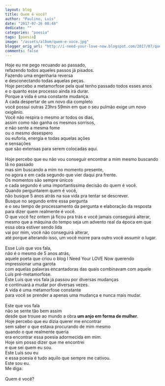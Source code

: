 ```yaml
---
layout: blog
title: Quem é você?
author: "Paulino, Luís"
date: "2017-07-26 08:48"
dedicate: ""
categories: "poesia"
tags: [poesia]
image: "/assets/album/quem-e-voce.jpg"
blogger_orig_url: "http://i-need-your-love-now.blogspot.com/2017/07/quem-e-voce.html"
comments: false
---
```


Hoje eu me pego recuando ao passado,\
refazendo todos aqueles passos já pisados.\
Fazendo uma engenharia reversa\
e desconectando todas aquelas peças.\
Hoje percebo a metamorfose pela qual tenho passado todos esses anos\
e o quanto esse processo ainda irá durar.\
Porque a vida é uma constante mudança.\
A cada despertar de um novo dia completo\
você possui outras 23hrs 59min em que o seu pulmão exige um novo oxigênio.\
Você não respira o mesmo ar todos os dias,\
assim como não ganha os mesmos sorrisos,\
e não sente a mesma fome\
ou o mesmo desespero\
ou euforia, energia e todas aquelas ações\
e sensações\
que são extensas para serem colocadas aqui.\
\
Hoje percebo que eu não vou conseguir encontrar a mim mesmo buscando lá no passado\
mas sim buscando a mim no momento presente,\
no agora e em cada segundo que vier daqui pra frente.\
Os momentos são sempre únicos\
e cada segundo é uma importantíssima decisão do quem é você.\
Quando perguntarem quem é você,\
não busque 5 anos atrás na sua vida pra tentar se descrever.\
Busque no segundo entre essa pergunta\
e o seu tempo de processamento da pergunta e elaboração da resposta\
para dizer quem realmente é você.\
O que você fez ontem já ficou pra trás e você jamais conseguirá alterar,\
mesmo que a máquina do tempo seja um advento real da época em que essa obra estiver sendo lida\
vai por mim, você não conseguirá alterar,\
até porque alterando isso, um você morre para outro você assumir o lugar.\
\
Esse Luís que vos fala,\
não é o mesmo de 5 anos atrás,\
aquele poeta que criou o blog I Need Your LOVE Now querendo impressionar uma garota\
com aquelas palavras encantadoras das quais combinavam com aquele Luís pré-metamorfose.\
Este Luís que vos fala já passou por diversas mudanças\
e continuará a mudar por diversas vezes.\
A vida é uma metamorfose constante\
para você se prender a apenas uma mudança e nunca mais mudar.\
\
Este que vos fala\
não se sente tão bem assim\
desde que trouxe ao mundo a obra **um anjo em forma de mulher**.\
Hoje percebo que eu dizia querer me encontrar\
sem saber o que estava procurando de mim mesmo\
quando o que realmente queria\
era encontrar essa poesia adormecida em mim.\
Hoje sim posso dizer que me encontrei\
e que sei quem eu sou.\
Este Luís sou eu\
e essa poesia é tudo aquilo que sempre me cativou.\
Este sou eu.\
Me diga:\
\
Quem é você?
